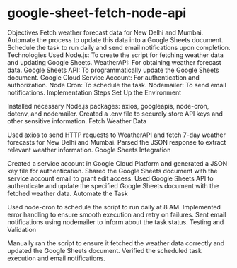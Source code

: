 # google-sheet-fetch-node-api

Objectives
Fetch weather forecast data for New Delhi and Mumbai.
Automate the process to update this data into a Google Sheets document.
Schedule the task to run daily and send email notifications upon completion.
Technologies Used
Node.js: To create the script for fetching weather data and updating Google Sheets.
WeatherAPI: For obtaining weather forecast data.
Google Sheets API: To programmatically update the Google Sheets document.
Google Cloud Service Account: For authentication and authorization.
Node Cron: To schedule the task.
Nodemailer: To send email notifications.
Implementation Steps
Set Up the Environment

Installed necessary Node.js packages: axios, googleapis, node-cron, dotenv, and nodemailer.
Created a .env file to securely store API keys and other sensitive information.
Fetch Weather Data

Used axios to send HTTP requests to WeatherAPI and fetch 7-day weather forecasts for New Delhi and Mumbai.
Parsed the JSON response to extract relevant weather information.
Google Sheets Integration

Created a service account in Google Cloud Platform and generated a JSON key file for authentication.
Shared the Google Sheets document with the service account email to grant edit access.
Used Google Sheets API to authenticate and update the specified Google Sheets document with the fetched weather data.
Automate the Task

Used node-cron to schedule the script to run daily at 8 AM.
Implemented error handling to ensure smooth execution and retry on failures.
Sent email notifications using nodemailer to inform about the task status.
Testing and Validation

Manually ran the script to ensure it fetched the weather data correctly and updated the Google Sheets document.
Verified the scheduled task execution and email notifications.
